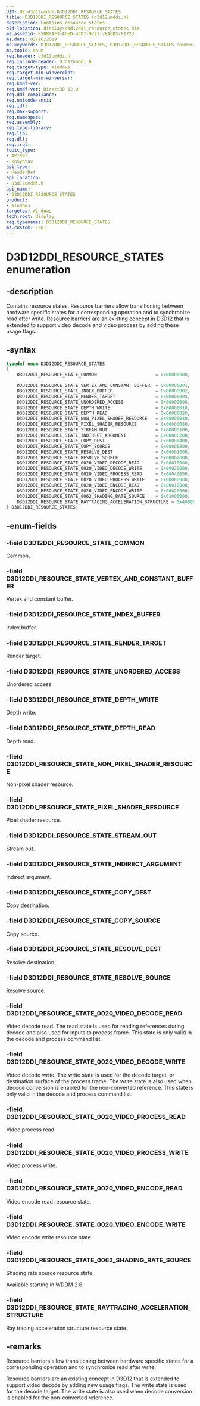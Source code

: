 ```yaml
---
UID: NE:d3d12umddi.D3D12DDI_RESOURCE_STATES
title: D3D12DDI_RESOURCE_STATES (d3d12umddi.h)
description: Contains resource states.
old-location: display\d3d12ddi_resource_states.htm
ms.assetid: E5DB8AF3-A6ED-4CD7-9723-78ACD57F1723
ms.date: 03/16/2019
ms.keywords: D3D12DDI_RESOURCE_STATES, D3D12DDI_RESOURCE_STATES enumeration [Display Devices], D3D12DDI_RESOURCE_STATE_0020_VIDEO_DECODE_READ, D3D12DDI_RESOURCE_STATE_0020_VIDEO_DECODE_WRITE, D3D12DDI_RESOURCE_STATE_0020_VIDEO_PROCESS_READ, D3D12DDI_RESOURCE_STATE_0020_VIDEO_PROCESS_WRITE, D3D12DDI_RESOURCE_STATE_COMMON, D3D12DDI_RESOURCE_STATE_COPY_DEST, D3D12DDI_RESOURCE_STATE_COPY_SOURCE, D3D12DDI_RESOURCE_STATE_DEPTH_READ, D3D12DDI_RESOURCE_STATE_DEPTH_WRITE, D3D12DDI_RESOURCE_STATE_INDEX_BUFFER, D3D12DDI_RESOURCE_STATE_INDIRECT_ARGUMENT, D3D12DDI_RESOURCE_STATE_NON_PIXEL_SHADER_RESOURCE, D3D12DDI_RESOURCE_STATE_PIXEL_SHADER_RESOURCE, D3D12DDI_RESOURCE_STATE_RENDER_TARGET, D3D12DDI_RESOURCE_STATE_RESOLVE_DEST, D3D12DDI_RESOURCE_STATE_RESOLVE_SOURCE, D3D12DDI_RESOURCE_STATE_STREAM_OUT, D3D12DDI_RESOURCE_STATE_UNORDERED_ACCESS, D3D12DDI_RESOURCE_STATE_VERTEX_AND_CONSTANT_BUFFER, d3d12umddi/D3D12DDI_RESOURCE_STATES, d3d12umddi/D3D12DDI_RESOURCE_STATE_0020_VIDEO_DECODE_READ, d3d12umddi/D3D12DDI_RESOURCE_STATE_0020_VIDEO_DECODE_WRITE, d3d12umddi/D3D12DDI_RESOURCE_STATE_0020_VIDEO_PROCESS_READ, d3d12umddi/D3D12DDI_RESOURCE_STATE_0020_VIDEO_PROCESS_WRITE, d3d12umddi/D3D12DDI_RESOURCE_STATE_COMMON, d3d12umddi/D3D12DDI_RESOURCE_STATE_COPY_DEST, d3d12umddi/D3D12DDI_RESOURCE_STATE_COPY_SOURCE, d3d12umddi/D3D12DDI_RESOURCE_STATE_DEPTH_READ, d3d12umddi/D3D12DDI_RESOURCE_STATE_DEPTH_WRITE, d3d12umddi/D3D12DDI_RESOURCE_STATE_INDEX_BUFFER, d3d12umddi/D3D12DDI_RESOURCE_STATE_INDIRECT_ARGUMENT, d3d12umddi/D3D12DDI_RESOURCE_STATE_NON_PIXEL_SHADER_RESOURCE, d3d12umddi/D3D12DDI_RESOURCE_STATE_PIXEL_SHADER_RESOURCE, d3d12umddi/D3D12DDI_RESOURCE_STATE_RENDER_TARGET, d3d12umddi/D3D12DDI_RESOURCE_STATE_RESOLVE_DEST, d3d12umddi/D3D12DDI_RESOURCE_STATE_RESOLVE_SOURCE, d3d12umddi/D3D12DDI_RESOURCE_STATE_STREAM_OUT, d3d12umddi/D3D12DDI_RESOURCE_STATE_UNORDERED_ACCESS, d3d12umddi/D3D12DDI_RESOURCE_STATE_VERTEX_AND_CONSTANT_BUFFER, display.d3d12ddi_resource_states
ms.topic: enum
req.header: d3d12umddi.h
req.include-header: D3d12umddi.h
req.target-type: Windows
req.target-min-winverclnt:
req.target-min-winversvr:
req.kmdf-ver:
req.umdf-ver: Direct3D 12.0
req.ddi-compliance:
req.unicode-ansi:
req.idl:
req.max-support:
req.namespace:
req.assembly:
req.type-library:
req.lib:
req.dll:
req.irql:
topic_type:
- APIRef
- kbSyntax
api_type:
- HeaderDef
api_location:
- D3d12umddi.h
api_name:
- D3D12DDI_RESOURCE_STATES
product:
- Windows
targetos: Windows
tech.root: display
req.typenames: D3D12DDI_RESOURCE_STATES
ms.custom: 19H1
---
```


# D3D12DDI_RESOURCE_STATES enumeration


## -description


Contains resource states. Resource barriers allow transitioning between hardware specific states for a corresponding operation and to synchronize read after write. Resource barriers are an existing concept in D3D12 that is extended to support video decode and video process by adding these usage flags.

## -syntax

```c
typedef enum D3D12DDI_RESOURCE_STATES
{
    D3D12DDI_RESOURCE_STATE_COMMON                      = 0x00000000,

    D3D12DDI_RESOURCE_STATE_VERTEX_AND_CONSTANT_BUFFER  = 0x00000001,
    D3D12DDI_RESOURCE_STATE_INDEX_BUFFER                = 0x00000002,
    D3D12DDI_RESOURCE_STATE_RENDER_TARGET               = 0x00000004,
    D3D12DDI_RESOURCE_STATE_UNORDERED_ACCESS            = 0x00000008,
    D3D12DDI_RESOURCE_STATE_DEPTH_WRITE                 = 0x00000010,
    D3D12DDI_RESOURCE_STATE_DEPTH_READ                  = 0x00000020,
    D3D12DDI_RESOURCE_STATE_NON_PIXEL_SHADER_RESOURCE   = 0x00000040,
    D3D12DDI_RESOURCE_STATE_PIXEL_SHADER_RESOURCE       = 0x00000080,
    D3D12DDI_RESOURCE_STATE_STREAM_OUT                  = 0x00000100,
    D3D12DDI_RESOURCE_STATE_INDIRECT_ARGUMENT           = 0x00000200,
    D3D12DDI_RESOURCE_STATE_COPY_DEST                   = 0x00000400,
    D3D12DDI_RESOURCE_STATE_COPY_SOURCE                 = 0x00000800,
    D3D12DDI_RESOURCE_STATE_RESOLVE_DEST                = 0x00001000,
    D3D12DDI_RESOURCE_STATE_RESOLVE_SOURCE              = 0x00002000,
    D3D12DDI_RESOURCE_STATE_0020_VIDEO_DECODE_READ      = 0x00010000,
    D3D12DDI_RESOURCE_STATE_0020_VIDEO_DECODE_WRITE     = 0x00020000,
    D3D12DDI_RESOURCE_STATE_0020_VIDEO_PROCESS_READ     = 0x00040000,
    D3D12DDI_RESOURCE_STATE_0020_VIDEO_PROCESS_WRITE    = 0x00080000,
    D3D12DDI_RESOURCE_STATE_0020_VIDEO_ENCODE_READ      = 0x00010000,
    D3D12DDI_RESOURCE_STATE_0020_VIDEO_ENCODE_WRITE     = 0x00020000,
    D3D12DDI_RESOURCE_STATE_0062_SHADING_RATE_SOURCE    = 0x01000000,
    D3D12DDI_RESOURCE_STATE_RAYTRACING_ACCELERATION_STRUCTURE = 0x400000
} D3D12DDI_RESOURCE_STATES;
```

## -enum-fields




### -field D3D12DDI_RESOURCE_STATE_COMMON

Common.


### -field D3D12DDI_RESOURCE_STATE_VERTEX_AND_CONSTANT_BUFFER

Vertex and constant buffer.


### -field D3D12DDI_RESOURCE_STATE_INDEX_BUFFER

Index buffer.


### -field D3D12DDI_RESOURCE_STATE_RENDER_TARGET

Render target.


### -field D3D12DDI_RESOURCE_STATE_UNORDERED_ACCESS

Unordered access.


### -field D3D12DDI_RESOURCE_STATE_DEPTH_WRITE

Depth write.


### -field D3D12DDI_RESOURCE_STATE_DEPTH_READ

Depth read.


### -field D3D12DDI_RESOURCE_STATE_NON_PIXEL_SHADER_RESOURCE

Non-pixel shader resource.


### -field D3D12DDI_RESOURCE_STATE_PIXEL_SHADER_RESOURCE

Pixel shader resource.


### -field D3D12DDI_RESOURCE_STATE_STREAM_OUT

Stream out.


### -field D3D12DDI_RESOURCE_STATE_INDIRECT_ARGUMENT

Indirect argument.


### -field D3D12DDI_RESOURCE_STATE_COPY_DEST

Copy destination.


### -field D3D12DDI_RESOURCE_STATE_COPY_SOURCE

Copy source.


### -field D3D12DDI_RESOURCE_STATE_RESOLVE_DEST

Resolve destination.


### -field D3D12DDI_RESOURCE_STATE_RESOLVE_SOURCE

Resolve source.


### -field D3D12DDI_RESOURCE_STATE_0020_VIDEO_DECODE_READ

Video decode read. The read state is used for reading references during decode and also used for inputs to process frame. This state is only valid in the decode and process command list.


### -field D3D12DDI_RESOURCE_STATE_0020_VIDEO_DECODE_WRITE

Video decode write. The write state is used for the decode target, or destination surface of the process frame. The write state is also used when decode conversion is enabled for the non-converted reference. This state is only valid in the decode and process command list.


### -field D3D12DDI_RESOURCE_STATE_0020_VIDEO_PROCESS_READ

Video process read.


### -field D3D12DDI_RESOURCE_STATE_0020_VIDEO_PROCESS_WRITE

Video process write.

### -field D3D12DDI_RESOURCE_STATE_0020_VIDEO_ENCODE_READ

Video encode read resource state.

### -field D3D12DDI_RESOURCE_STATE_0020_VIDEO_ENCODE_WRITE

Video encode write resource state.

### -field D3D12DDI_RESOURCE_STATE_0062_SHADING_RATE_SOURCE

Shading rate source resource state.

Available starting in WDDM 2.6.

### -field D3D12DDI_RESOURCE_STATE_RAYTRACING_ACCELERATION_STRUCTURE

Ray tracing acceleration structure resource state.

## -remarks



Resource barriers allow transitioning between hardware specific states for a corresponding operation and to synchronize read after write.

Resource barriers are an existing concept in D3D12 that is extended to support video decode by adding new usage flags.
The write state is used for the decode target.  The write state is also used when decode conversion is enabled for the non-converted reference.

